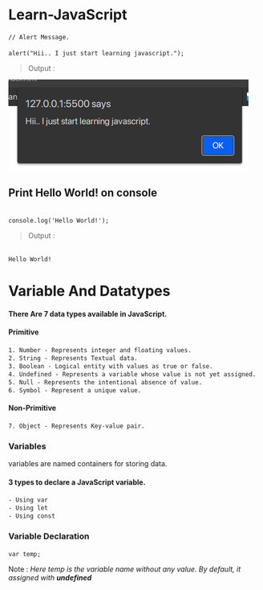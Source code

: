 # Learn-JavaScript

```
// Alert Message.

alert("Hii.. I just start learning javascript.");
```
>Output :

![This is an image](./OutputImages/Screenshot%20from%202023-02-04%2022-39-26.png)

## Print Hello World! on console
```

console.log('Hello World!');

```
>Output : 
```

Hello World!

```

# Variable And Datatypes

#### There Are 7 data types available in JavaScript.

#### Primitive
    1. Number - Represents integer and floating values.
    2. String - Represents Textual data.
    3. Boolean - Logical entity with values as true or false.
    4. Undefined - Represents a variable whose value is not yet assigned.
    5. Null - Represents the intentional absence of value.
    6. Symbol - Represent a unique value.

#### Non-Primitive
    7. Object - Represents Key-value pair.

### Variables
variables are named containers for storing data.

#### 3 types to declare a JavaScript variable.
    - Using var
    - Using let
    - Using const

### Variable Declaration

```
var temp;
```
Note : *Here temp is the variable name without any value. By default, it assigned with **undefined***
